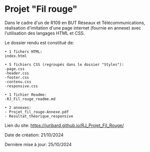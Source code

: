 # Projet "Fil rouge"

Dans le cadre d'un de R109 en BUT Réseaux et Télécommunications, réalisation d'imitation d'une page internet (fournie en annexe) avec l'utilisation des langages HTML et CSS.

Le dossier rendu est constitué de:
````
• 1 fichers HTML:
index.html

• 5 fichiers CSS (regroupés dans le dossier "Styles"):
-page.css
-header.css
-footer.css
-contenu.css
-responsive.css

• 1 fichier Readme:
-RJ_Fil_rouge_readme.md

• 2 annexes:
- Projet_fil_rouge-Annexe.pdf
- Resultat_théorique_responsive
````

Lien du site: https://juribard.github.io/RJ_Projet_Fil_Rouge/

Date de création: 21/10/2024

Dernière mise à jour: 25/10/2024
